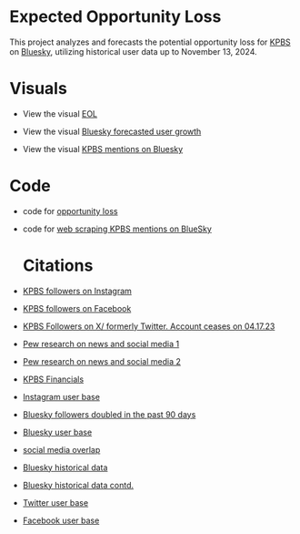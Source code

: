 # Expected Opportunity Loss
This project analyzes and forecasts the potential opportunity loss for [KPBS](https://www.kpbs.org/) on [Bluesky](https://bsky.app/), utilizing historical user data up to November 13, 2024.
# Visuals
- View the visual [EOL](EOL_KPBS_Bluesky.pdf)

- View the visual [Bluesky forecasted user growth](user_growth_KPBS_Bluesky.pdf)

- View the visual [KPBS mentions on Bluesky](Bluesky_Mentions_KPBS.pdf)
# Code
- code for [opportunity loss](https://github.com/davemccampbell/Expected-Opportunity-Loss/blob/main/opportunity_loss_kpbs.ipynb)

- code for [web scraping KPBS mentions on BlueSky](https://github.com/davemccampbell/Expected-Opportunity-Loss/blob/main/bluesky_query_scraping.ipynb)
  # Citations
- [KPBS followers on Instagram](https://www.instagram.com/kpbs/?hl=en)
- [KPBS followers on Facebook](https://www.facebook.com/KPBSSanDiego/)
- [KPBS Followers on X/ formerly Twitter. Account ceases on 04.17.23](https://twitter.com/kpbs)
- [Pew research on news and social media 1](https://www.pewresearch.org/journalism/2020/07/30/americans-who-mainly-get-their-news-on-social-media-are-less-engaged-less-knowledgeable/)
- [Pew research on news and social media 2](https://www.pewresearch.org/journalism/2018/09/10/news-use-across-social-media-platforms-2018/)
- [KPBS Financials](https://cdn.kpbs.org/08/6f/bc092fe0432e85004da24995ef88/2023-kpbs-afs.pdf)
- [Instagram user base](https://backlinko.com/instagram-users)
- [Bluesky followers doubled in the past 90 days](https://www.cnn.com/2024/11/13/tech/x-musk-bluesky-users-post-election/index.html)
- [Bluesky user base](https://www.theverge.com/2024/11/13/24295477/bluesky-is-almost-at-15-million-users)
- [social media overlap](https://www.warc.com/newsandopinion/news/social-media-user-overlaps-mapped/en-gb/46624)
- [Bluesky historical data](https://www.namepepper.com/bluesky-statistics)
- [Bluesky historical data contd.](https://en.m.wikipedia.org/wiki/File:Bluesky_Registered_Users.svg#metadata)
- [Twitter user base](https://www.statista.com/topics/737/twitter/#topicOverview)
- [Facebook user base](https://www.demandsage.com/facebook-statistics/#:~:text=As%20of%202024%2C%20Facebook%20has,which%20has%20194.1%20million%20users.)
